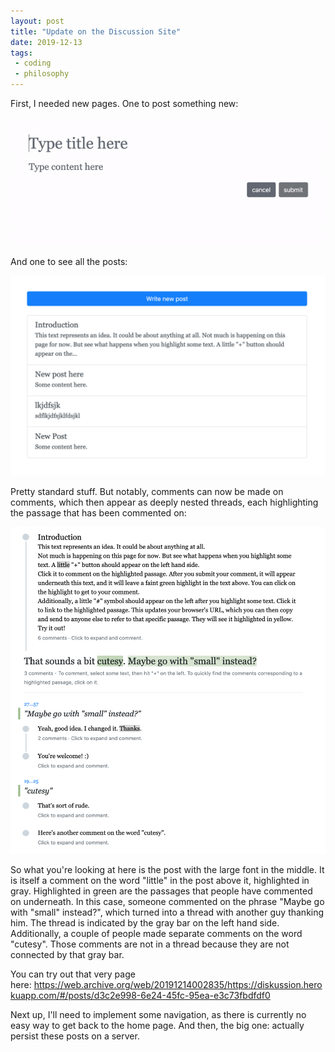 ```yaml
---
layout: post
title: "Update on the Discussion Site"
date: 2019-12-13
tags:
 - coding
 - philosophy
---
```


First, I needed new pages. One to post something new:

![Image for post](/img/1_sAlETxp4NdlwgBZqPupmCg.gif)

And one to see all the posts:

![Image for post](/img/1_wZdNPPKTIXvt-yCwRS-FJw.png)

Pretty standard stuff. But notably, comments can now be made on comments, which then appear as deeply nested threads, each highlighting the passage that has been commented on:

![Image for post](/img/1_aWeFk3hDb6VuYLRkF49wng.png)

So what you're looking at here is the post with the large font in the middle. It is itself a comment on the word "little" in the post above it, highlighted in gray. Highlighted in green are the passages that people have commented on underneath. In this case, someone commented on the phrase "Maybe go with "small" instead?", which turned into a thread with another guy thanking him. The thread is indicated by the gray bar on the left hand side. Additionally, a couple of people made separate comments on the word "cutesy". Those comments are not in a thread because they are not connected by that gray bar.

You can try out that very page here: <https://web.archive.org/web/20191214002835/https://diskussion.herokuapp.com/#/posts/d3c2e998-6e24-45fc-95ea-e3c73fbdfdf0>

Next up, I'll need to implement some navigation, as there is currently no easy way to get back to the home page. And then, the big one: actually persist these posts on a server.
